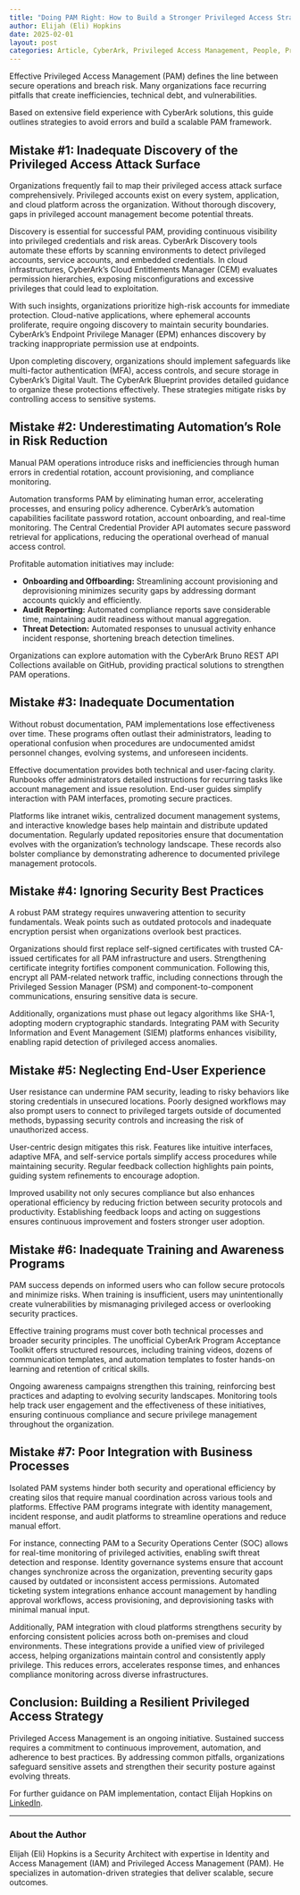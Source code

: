 ```yaml
---
title: "Doing PAM Right: How to Build a Stronger Privileged Access Strategy"
author: Elijah (Eli) Hopkins
date: 2025-02-01
layout: post
categories: Article, CyberArk, Privileged Access Management, People, Processes, Technology
---
```


Effective Privileged Access Management (PAM) defines the line between secure operations and breach risk. Many organizations face recurring pitfalls that create inefficiencies, technical debt, and vulnerabilities.

Based on extensive field experience with CyberArk solutions, this guide outlines strategies to avoid errors and build a scalable PAM framework.

## Mistake #1: Inadequate Discovery of the Privileged Access Attack Surface

Organizations frequently fail to map their privileged access attack surface comprehensively. Privileged accounts exist on every system, application, and cloud platform across the organization. Without thorough discovery, gaps in privileged account management become potential threats.

Discovery is essential for successful PAM, providing continuous visibility into privileged credentials and risk areas. CyberArk Discovery tools automate these efforts by scanning environments to detect privileged accounts, service accounts, and embedded credentials. In cloud infrastructures, CyberArk’s Cloud Entitlements Manager (CEM) evaluates permission hierarchies, exposing misconfigurations and excessive privileges that could lead to exploitation.

With such insights, organizations prioritize high-risk accounts for immediate protection. Cloud-native applications, where ephemeral accounts proliferate, require ongoing discovery to maintain security boundaries. CyberArk’s Endpoint Privilege Manager (EPM) enhances discovery by tracking inappropriate permission use at endpoints.

Upon completing discovery, organizations should implement safeguards like multi-factor authentication (MFA), access controls, and secure storage in CyberArk’s Digital Vault. The CyberArk Blueprint provides detailed guidance to organize these protections effectively. These strategies mitigate risks by controlling access to sensitive systems.

## Mistake #2: Underestimating Automation’s Role in Risk Reduction

Manual PAM operations introduce risks and inefficiencies through human errors in credential rotation, account provisioning, and compliance monitoring.

Automation transforms PAM by eliminating human error, accelerating processes, and ensuring policy adherence. CyberArk’s automation capabilities facilitate password rotation, account onboarding, and real-time monitoring. The Central Credential Provider API automates secure password retrieval for applications, reducing the operational overhead of manual access control.

Profitable automation initiatives may include:

- **Onboarding and Offboarding:** Streamlining account provisioning and deprovisioning minimizes security gaps by addressing dormant accounts quickly and efficiently.
- **Audit Reporting:** Automated compliance reports save considerable time, maintaining audit readiness without manual aggregation.
- **Threat Detection:** Automated responses to unusual activity enhance incident response, shortening breach detection timelines.

Organizations can explore automation with the CyberArk Bruno REST API Collections available on GitHub, providing practical solutions to strengthen PAM operations.

## Mistake #3: Inadequate Documentation

Without robust documentation, PAM implementations lose effectiveness over time. These programs often outlast their administrators, leading to operational confusion when procedures are undocumented amidst personnel changes, evolving systems, and unforeseen incidents.

Effective documentation provides both technical and user-facing clarity. Runbooks offer administrators detailed instructions for recurring tasks like account management and issue resolution. End-user guides simplify interaction with PAM interfaces, promoting secure practices.

Platforms like intranet wikis, centralized document management systems, and interactive knowledge bases help maintain and distribute updated documentation. Regularly updated repositories ensure that documentation evolves with the organization’s technology landscape. These records also bolster compliance by demonstrating adherence to documented privilege management protocols.

## Mistake #4: Ignoring Security Best Practices

A robust PAM strategy requires unwavering attention to security fundamentals. Weak points such as outdated protocols and inadequate encryption persist when organizations overlook best practices.

Organizations should first replace self-signed certificates with trusted CA-issued certificates for all PAM infrastructure and users. Strengthening certificate integrity fortifies component communication. Following this, encrypt all PAM-related network traffic, including connections through the Privileged Session Manager (PSM) and component-to-component communications, ensuring sensitive data is secure.

Additionally, organizations must phase out legacy algorithms like SHA-1, adopting modern cryptographic standards. Integrating PAM with Security Information and Event Management (SIEM) platforms enhances visibility, enabling rapid detection of privileged access anomalies.

## Mistake #5: Neglecting End-User Experience

User resistance can undermine PAM security, leading to risky behaviors like storing credentials in unsecured locations. Poorly designed workflows may also prompt users to connect to privileged targets outside of documented methods, bypassing security controls and increasing the risk of unauthorized access.

User-centric design mitigates this risk. Features like intuitive interfaces, adaptive MFA, and self-service portals simplify access procedures while maintaining security. Regular feedback collection highlights pain points, guiding system refinements to encourage adoption.

Improved usability not only secures compliance but also enhances operational efficiency by reducing friction between security protocols and productivity. Establishing feedback loops and acting on suggestions ensures continuous improvement and fosters stronger user adoption.

## Mistake #6: Inadequate Training and Awareness Programs

PAM success depends on informed users who can follow secure protocols and minimize risks. When training is insufficient, users may unintentionally create vulnerabilities by mismanaging privileged access or overlooking security practices.

Effective training programs must cover both technical processes and broader security principles. The unofficial CyberArk Program Acceptance Toolkit offers structured resources, including training videos, dozens of communication templates, and automation templates to foster hands-on learning and retention of critical skills.

Ongoing awareness campaigns strengthen this training, reinforcing best practices and adapting to evolving security landscapes. Monitoring tools help track user engagement and the effectiveness of these initiatives, ensuring continuous compliance and secure privilege management throughout the organization.

## Mistake #7: Poor Integration with Business Processes

Isolated PAM systems hinder both security and operational efficiency by creating silos that require manual coordination across various tools and platforms. Effective PAM programs integrate with identity management, incident response, and audit platforms to streamline operations and reduce manual effort.

For instance, connecting PAM to a Security Operations Center (SOC) allows for real-time monitoring of privileged activities, enabling swift threat detection and response. Identity governance systems ensure that account changes synchronize across the organization, preventing security gaps caused by outdated or inconsistent access permissions. Automated ticketing system integrations enhance account management by handling approval workflows, access provisioning, and deprovisioning tasks with minimal manual input.

Additionally, PAM integration with cloud platforms strengthens security by enforcing consistent policies across both on-premises and cloud environments. These integrations provide a unified view of privileged access, helping organizations maintain control and consistently apply privilege. This reduces errors, accelerates response times, and enhances compliance monitoring across diverse infrastructures.

## Conclusion: Building a Resilient Privileged Access Strategy

Privileged Access Management is an ongoing initiative. Sustained success requires a commitment to continuous improvement, automation, and adherence to best practices. By addressing common pitfalls, organizations safeguard sensitive assets and strengthen their security posture against evolving threats.

For further guidance on PAM implementation, contact Elijah Hopkins on [LinkedIn](https://www.linkedin.com/in/ewhopkins/).

---

### About the Author

Elijah (Eli) Hopkins is a Security Architect with expertise in Identity and Access Management (IAM) and Privileged Access Management (PAM). He specializes in automation-driven strategies that deliver scalable, secure outcomes.